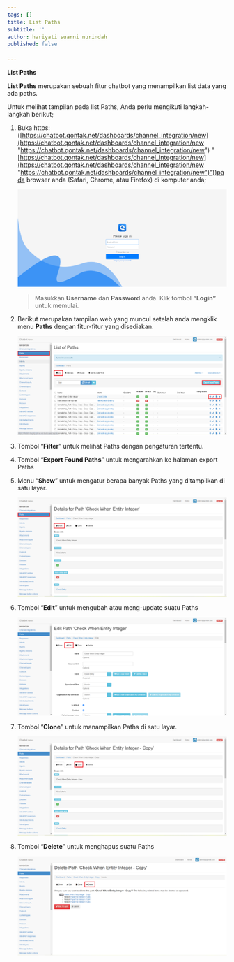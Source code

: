 ```yaml
---
tags: []
title: List Paths
subtitle: ''
author: hariyati suarni nurindah
published: false

---
```

**List Paths**

**List Paths** merupakan sebuah fitur chatbot yang menampilkan list data yang ada paths.

Untuk melihat tampilan pada list Paths, Anda perlu mengikuti langkah-langkah berikut;

1. Buka https: ([https://chatbot.qontak.net/dashboards/channel_integration/new](https://chatbot.qontak.net/dashboards/channel_integration/new "https://chatbot.qontak.net/dashboards/channel_integration/new") "[https://chatbot.qontak.net/dashboards/channel_integration/new](https://chatbot.qontak.net/dashboards/channel_integration/new "https://chatbot.qontak.net/dashboards/channel_integration/new")"))pada browser anda (Safari, Chrome, atau Firefox) di komputer anda;

   ![](/uploads/channell.PNG)

   > Masukkan **Username** dan **Password** anda. Klik tombol **“Login”** untuk memulai.
2. Berikut merupakan tampilan web yang muncul setelah anda mengklik menu **Paths** dengan fitur-fitur yang disediakan.

   ![](/uploads/listpath1.PNG)
3. Tombol “**Filter**” untuk melihat Paths dengan pengaturan tertentu.
4. Tombol “**Export Found Paths**” untuk mengarahkan ke halaman export Paths
5. Menu “**Show**” untuk mengatur berapa banyak Paths yang ditampilkan di satu layar.

   ![](/uploads/listpath2.PNG)
6. Tombol “**Edit**” untuk mengubah atau meng-update suatu Paths

   ![](/uploads/listpath3.PNG)
7. Tombol “**Clone**” untuk manampilkan Paths di satu layar.

   ![](/uploads/listpath4.PNG)
8. Tombol “**Delete**” untuk menghapus suatu Paths

   ![](/uploads/listpath5.PNG)